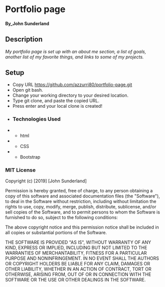 # Portfolio page
#### By_**John Sunderland**
## Description
_My portfolio page is set up with an about me section, a list of goals, another list of my favorite things, and links to some of my projects._
## Setup
* Copy URL https://github.com/azzurri80/portfolio-page.git
* Open git bash.
* Change your working directory to your desired location.
* Type git clone, and paste the copied URL.
* Press enter and your local clone is created!
* ### Technologies Used
* * html
* * CSS
* * Bootstrap
### MIT License

Copyright (c) [2019] [John Sunderland]

Permission is hereby granted, free of charge, to any person obtaining a copy
of this software and associated documentation files (the "Software"), to deal
in the Software without restriction, including without limitation the rights
to use, copy, modify, merge, publish, distribute, sublicense, and/or sell
copies of the Software, and to permit persons to whom the Software is
furnished to do so, subject to the following conditions:

The above copyright notice and this permission notice shall be included in all
copies or substantial portions of the Software.

THE SOFTWARE IS PROVIDED "AS IS", WITHOUT WARRANTY OF ANY KIND, EXPRESS OR
IMPLIED, INCLUDING BUT NOT LIMITED TO THE WARRANTIES OF MERCHANTABILITY,
FITNESS FOR A PARTICULAR PURPOSE AND NONINFRINGEMENT. IN NO EVENT SHALL THE
AUTHORS OR COPYRIGHT HOLDERS BE LIABLE FOR ANY CLAIM, DAMAGES OR OTHER
LIABILITY, WHETHER IN AN ACTION OF CONTRACT, TORT OR OTHERWISE, ARISING FROM,
OUT OF OR IN CONNECTION WITH THE SOFTWARE OR THE USE OR OTHER DEALINGS IN THE
SOFTWARE.
